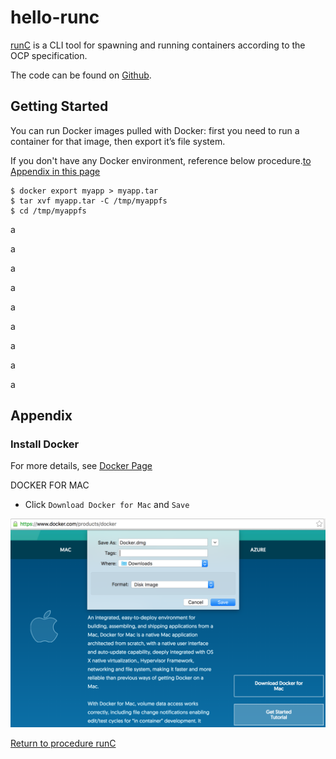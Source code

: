 # hello-runc
[runC](http://runc.io/) is a CLI tool for spawning and running containers according to the OCP specification.

The code can be found on [Github](https://github.com/opencontainers/runc).

## Getting Started

You can run Docker images pulled with Docker: first you need to run a container for that image, then export it’s file system.

If you don't have any Docker environment, reference below procedure.[to Appendix in this page](#install-docker)

```
$ docker export myapp > myapp.tar
$ tar xvf myapp.tar -C /tmp/myappfs
$ cd /tmp/myappfs
```

a

a

a

a

a

a

a

a

a


## Appendix

### Install Docker

For more details, see [Docker Page](https://www.docker.com/products/docker)

DOCKER FOR MAC

- Click `Download Docker for Mac` and `Save`

![DownloadDockerDmg](https://github.com/Soichiro75/hello-runc/blob/master/images/2016-07-07_DownloadDockerDmg.png)



[Return to procedure runC](#getting-started)



